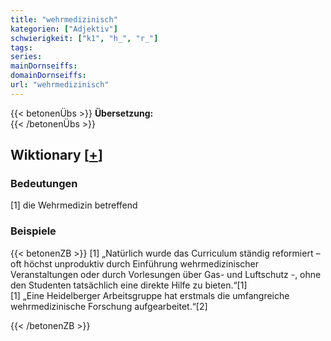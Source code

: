```yaml
---
title: "wehrmedizinisch"
kategorien: ["Adjektiv"]
schwierigkeit: ["k1", "h_", "r_"]
tags:
series:
mainDornseiffs:
domainDornseiffs:
url: "wehrmedizinisch"
---
```


{{< betonenÜbs >}}
**Übersetzung:**  
{{< /betonenÜbs >}}

## Wiktionary [[+](https://de.wiktionary.org/wiki/wehrmedizinisch)]

### Bedeutungen
[1] die Wehrmedizin betreffend  

### Beispiele
{{< betonenZB >}}
[1] „Natürlich wurde das Curriculum ständig reformiert – oft höchst unproduktiv durch Einführung wehrmedizinischer Veranstaltungen oder durch Vorlesungen über Gas- und Luftschutz -, ohne den Studenten tatsächlich eine direkte Hilfe zu bieten.“[1]  
[1] „Eine Heidelberger Arbeitsgruppe hat erstmals die umfangreiche wehrmedizinische Forschung aufgearbeitet.“[2]  

{{< /betonenZB >}}

